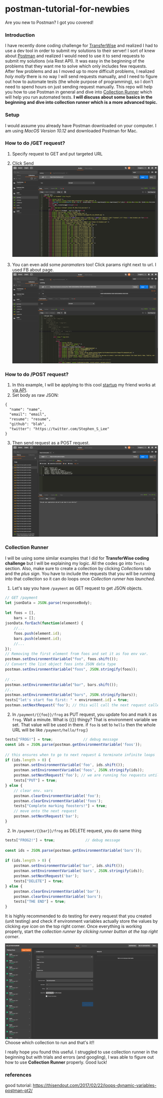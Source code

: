 # postman-tutorial-for-newbies
Are you new to Postman? I got you covered!

### Introduction
I have recently done coding challenge for [TransferWise](https://transferwise.com/us/) and realized I had to use a dev tool in order
to submit my solutions to their server! I sort of knew about [Postman](https://www.getpostman.com/) and realized I would need to use it to send requests to submit my solutions (via Rest API). It was easy in the beginning of the problems that they want me to solve which only includes few requests. After few problems and as I moved up to more difficult problems, I realized *holy molly* there is no way I will send requests manually, and I need to figure out how to automate tests (the whole purpose of programming), so I don't need to spend hours on just sending request manually.
This repo will help you how to use Postman in general and dive into [Collection Runner](https://www.getpostman.com/docs/running_collections) which will help you run automated tests.
**I will discuss about some basics in the beginning and dive into collection runner which is a more advanced topic.**

### Setup
I would assume you already have Postman downloaded on your computer. I am using *MacOS Version 10.12* and downloaded Postman for Mac.


### How to do /GET request?
1. Specify request to GET and put targeted URL
2. Click Send
![alt text](demos/get_facebook.png "GET facebook")

3. You can even add some *paramaters* too! Click params right next to url. I used FB about page.
![alt text](demos/aboutFB.png "Params facebook")

### How to do /POST request?
1. In this example, I will be applying to this cool [startup](https://plaid.com/careers/#apply-by-api) my friend works at [via API](https://plaid.com/careers/#apply-by-api).
2. Set body as raw JSON:
```
{
  "name": "name",
  "email": "email",
  "resume": "resume",
  "github": "blah",
  "twitter": "https://twitter.com/Stephen_S_Lee"
}
```
3. Then send request as a POST request.
![alt text](demos/POSTPlaid.png "post request")

### Collection Runner
I will be using some similar examples that I did for **TransferWise coding challenge** but I will be explaining my logic.
All the codes go into `Tests` section. Also, make sure to create a collection by clicking *Collections* tab and the *plus sign*.
You have to include the requests that you will be running into that collection so it can do loops once *Collection runner has launched*.
1. Let's say you have `/payment` as GET request to get JSON objects.
```js
// GET /payment
let jsonData = JSON.parse(responseBody);

let foos = [],
    bars = [];
jsonData.forEach(function(element) {
    //...
    foos.push(element.id);
    bars.push(element.id);
    //...
});
// Removing the first element from foos and set it as foo env var.
postman.setEnvironmentVariable("foo", foos.shift());
// Convert the list object foos into JSON data type
postman.setEnvironmentVariable("foos", JSON.stringify(foos));

// ..
postman.setEnvironmentVariable("bar", bars.shift());
//..
postman.setEnvironmentVariable("bars", JSON.stringify(bars));
tests["let's start foo first: " + environment.id] = true;
postman.setNextRequest('foo'); // this will call the next request called foo (you can name your request)
```

2. In `/payment/{{foo}}/frog` as PUT request, you update foo and mark it as `frog`.
Wait a minute. What is {{}} thingy? That is environment variable we set. That value will be used in there.
if `foo` is set to `hello` then the whole URL will be like `/payment/hello/frog`:)

```js
tests["FROG!"] = true;              // debug message
const ids = JSON.parse(postman.getEnvironmentVariable('foos'));

// this ensures when to go to next request & terminate infinite loops
if (ids.length > 0) {
    postman.setEnvironmentVariable('foo', ids.shift());
    postman.setEnvironmentVariable('foos', JSON.stringify(ids));
    postman.setNextRequest('foo'); // we are running foo requests until foos run out of elements
    tests["PUT"] = true;
} else {
    // clear env. vars
    postman.clearEnvironmentVariable('foo');
    postman.clearEnvironmentVariable('foos');
    tests["Complete marking foosters!"] = true;
    // move onto the next request
    postman.setNextRequest('bar');
}
```
2. In `/payment/{{bar}}/frog` as DELETE request, you do same thing
```js
tests["FROG2!"] = true;              // debug message

const ids = JSON.parse(postman.getEnvironmentVariable('bars'));

if (ids.length > 0) {
    postman.setEnvironmentVariable('bar', ids.shift());
    postman.setEnvironmentVariable('bars', JSON.stringify(ids));
    postman.setNextRequest('bar');
    tests["DELETE"] = true;
} else {
    postman.clearEnvironmentVariable('bar');
    postman.clearEnvironmentVariable('bars');
    tests["THE END"] = true;
}
```

It is highly recommended to do testing for every request that you created (unit testing) and check if environment variables actually
store the values by clicking *eye icon* on the top right corner.
Once everything is working properly, start the *collection runner by clicking runner button at the top right corner*.

![alt text](demos/collectionRunner.png "Collection runner")
Choose which collection to run and that's it!!

I really hope you found this useful. I struggled to use collection runner in the beginning but with trials and errors (and googling), I was able to figure out how to use **Collection Runner** properly. Good luck!

### references
good tutorial: https://thisendout.com/2017/02/22/loops-dynamic-variables-postman-pt2/
